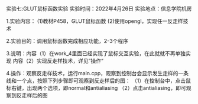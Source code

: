 实验七:GLUT鼠标函数实验
实验时间：2022年4月26日
实验地点：信息学院机房

1.实验内容：
(1)教材P458，GLUT鼠标函数
(2)使用opengl，实现任一反走样技术

2.实验目的：调用鼠标函数完成相应功能，2-3个程序

3.说明：内容（1）在work_4里面已经实现了鼠标交互实验，在此就就不再单独实现
内容（2）实现反走样技术，详见”操作“

4.操作：观察反走样技术，运行main.cpp，观察到控制台会显示发生走样的一条线和一个点，按照下列步骤即可观察到反走样后的图：
（1）在控制台中，点击鼠标右键，出现两个选项，即normal和antialiasing
（2）点击antialiasing，即可观察到反走样后的图
